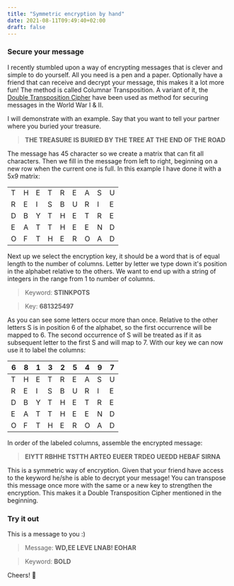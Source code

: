 ```yaml
---
title: "Symmetric encryption by hand"
date: 2021-08-11T09:49:40+02:00
draft: false
---
```


### Secure your message

I recently stumbled upon a way of encrypting messages that is clever and simple to do yourself.
All you need is a pen and a paper. Optionally have a friend that can receive and decrypt your message, this makes it a lot more fun!
The method is called Columnar Transposition. A variant of it, the [Double Transposition Cipher](https://en.wikipedia.org/wiki/Transposition_cipher#Double_transposition) have been used as method for securing messages in the World War I & II.


I will demonstrate with an example. Say that you want to tell your partner where you buried your treasure. 

> **THE TREASURE IS BURIED BY THE TREE AT THE END OF THE ROAD**

The message has 45 character so we create a matrix that can fit all characters. Then we fill in the message from left to right, beginning on a new row when the current one is full. In this example I have done it with a 5x9 matrix:

||||||||||
|-|-|-|-|-|-|-|-|-|
|T|H|E|T|R|E|A|S|U|
|R|E|I|S|B|U|R|I|E|
|D|B|Y|T|H|E|T|R|E|
|E|A|T|T|H|E|E|N|D|
|O|F|T|H|E|R|O|A|D|


Next up we select the encryption key, it should be a word that is of equal length to the number of columns. Letter by letter we type down it's position in the alphabet relative to the others. We want to end up with a string of integers in the range from 1 to number of columns.

> Keyword: **STINKPOTS**

> Key:     **681325497**

As you can see some letters occur more than once. Relative to the other letters S is in position 6 of the alphabet, so the first occurrence will be mapped to 6. The second occurrence of S will be treated as if it as subsequent letter to the first S and will map to 7. With our key we can now use it to label the columns:

|6|8|1|3|2|5|4|9|7|
|-|-|-|-|-|-|-|-|-|
|T|H|E|T|R|E|A|S|U|
|R|E|I|S|B|U|R|I|E|
|D|B|Y|T|H|E|T|R|E|
|E|A|T|T|H|E|E|N|D|
|O|F|T|H|E|R|O|A|D|

In order of the labeled columns, assemble the encrypted message:

> **EIYTT RBHHE TSTTH ARTEO EUEER TRDEO UEEDD HEBAF SIRNA**

This is a symmetric way of encryption. Given that your friend have access to the keyword he/she is able to decrypt your message!
You can transpose this message once more with the same or a new key to strengthen the encryption. This makes it a Double Transposition Cipher mentioned in the beginning.

### Try it out
This is a message to you :)
> Message: **WD,EE LEVE LNAB! EOHAR**

> Keyword: **BOLD**



Cheers! 🍺